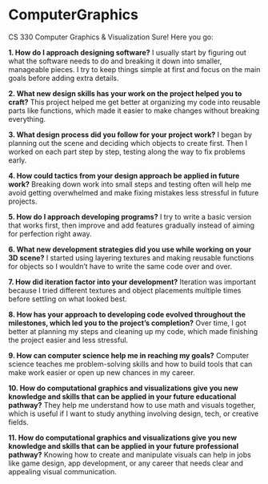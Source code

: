 # ComputerGraphics
CS 330 Computer Graphics &amp; Visualization
Sure! Here you go:

**1. How do I approach designing software?**
I usually start by figuring out what the software needs to do and breaking it down into smaller, manageable pieces. I try to keep things simple at first and focus on the main goals before adding extra details.

**2. What new design skills has your work on the project helped you to craft?**
This project helped me get better at organizing my code into reusable parts like functions, which made it easier to make changes without breaking everything.

**3. What design process did you follow for your project work?**
I began by planning out the scene and deciding which objects to create first. Then I worked on each part step by step, testing along the way to fix problems early.

**4. How could tactics from your design approach be applied in future work?**
Breaking down work into small steps and testing often will help me avoid getting overwhelmed and make fixing mistakes less stressful in future projects.

**5. How do I approach developing programs?**
I try to write a basic version that works first, then improve and add features gradually instead of aiming for perfection right away.

**6. What new development strategies did you use while working on your 3D scene?**
I started using layering textures and making reusable functions for objects so I wouldn’t have to write the same code over and over.

**7. How did iteration factor into your development?**
Iteration was important because I tried different textures and object placements multiple times before settling on what looked best.

**8. How has your approach to developing code evolved throughout the milestones, which led you to the project’s completion?**
Over time, I got better at planning my steps and cleaning up my code, which made finishing the project easier and less stressful.

**9. How can computer science help me in reaching my goals?**
Computer science teaches me problem-solving skills and how to build tools that can make work easier or open up new chances in my career.

**10. How do computational graphics and visualizations give you new knowledge and skills that can be applied in your future educational pathway?**
They help me understand how to use math and visuals together, which is useful if I want to study anything involving design, tech, or creative fields.

**11. How do computational graphics and visualizations give you new knowledge and skills that can be applied in your future professional pathway?**
Knowing how to create and manipulate visuals can help in jobs like game design, app development, or any career that needs clear and appealing visual communication.
